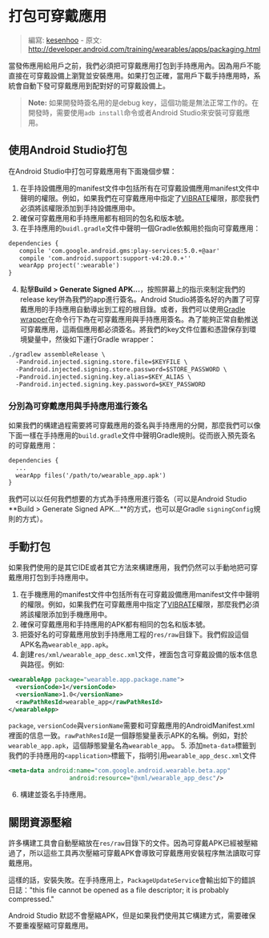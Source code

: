 # 打包可穿戴應用

> 編寫: [kesenhoo](https://github.com/kesenhoo) - 原文: <http://developer.android.com/training/wearables/apps/packaging.html>

當發佈應用給用戶之前，我們必須把可穿戴應用打包到手持應用內。因為用戶不能直接在可穿戴設備上瀏覽並安裝應用。如果打包正確，當用戶下載手持應用時，系統會自動下發可穿戴應用到配對好的可穿戴設備上。

> **Note:** 如果開發時簽名用的是debug key，這個功能是無法正常工作的。在開發時，需要使用`adb install`命令或者Android Studio來安裝可穿戴應用。

## 使用Android Studio打包

在Android Studio中打包可穿戴應用有下面幾個步驟：

1. 在手持設備應用的manifest文件中包括所有在可穿戴設備應用manifest文件中聲明的權限。例如，如果我們在可穿戴應用中指定了[VIBRATE](http://developer.android.com/reference/android/Manifest.permission.html#VIBRATE)權限，那麼我們必須將該權限添加到手持設備應用中。
2. 確保可穿戴應用和手持應用都有相同的包名和版本號。
3. 在手持應用的`buidl.gradle`文件中聲明一個Gradle依賴用於指向可穿戴應用：
```xml
dependencies {
   compile 'com.google.android.gms:play-services:5.0.+@aar'
   compile 'com.android.support:support-v4:20.0.+''
   wearApp project(':wearable')
}
```
4. 點擊**Build > Generate Signed APK...**，按照屏幕上的指示來制定我們的release key併為我們的app進行簽名。Android Studio將簽名好的內置了可穿戴應用的手持應用自動導出到工程的根目錄。或者，我們可以使用[Gradle wrapper](http://developer.android.com/sdk/installing/studio-build.html#gradleWrapper)在命令行下為在可穿戴應用與手持應用簽名。為了能夠正常自動推送可穿戴應用，這兩個應用都必須簽名。將我們的key文件位置和憑證保存到環境變量中，然後如下運行Gradle wrapper：
```xml
./gradlew assembleRelease \
  -Pandroid.injected.signing.store.file=$KEYFILE \
  -Pandroid.injected.signing.store.password=$STORE_PASSWORD \
  -Pandroid.injected.signing.key.alias=$KEY_ALIAS \
  -Pandroid.injected.signing.key.password=$KEY_PASSWORD
```

### 分別為可穿戴應用與手持應用進行簽名

如果我們的構建過程需要將可穿戴應用的簽名與手持應用的分開，那麼我們可以像下面一樣在手持應用的`build.gradle`文件中聲明Gradle規則。從而嵌入預先簽名的可穿戴應用：

```xml
dependencies {
  ...
  wearApp files('/path/to/wearable_app.apk')
}
```

我們可以以任何我們想要的方式為手持應用進行簽名（可以是Android Studio **Build > Generate Signed APK...**的方式，也可以是Gradle `signingConfig`規則的方式）。

## 手動打包

如果我們使用的是其它IDE或者其它方法來構建應用，我們仍然可以手動地把可穿戴應用打包到手持應用中。

1. 在手機應用的manifest文件中包括所有在可穿戴設備應用manifest文件中聲明的權限。例如，如果我們在可穿戴應用中指定了[VIBRATE](http://developer.android.com/reference/android/Manifest.permission.html#VIBRATE)權限，那麼我們必須將該權限添加到手機應用中。
2. 確保可穿戴應用和手持應用的APK都有相同的包名和版本號。
3. 把簽好名的可穿戴應用放到手持應用工程的`res/raw`目錄下。我們假設這個APK名為`wearable_app.apk`。
4. 創建`res/xml/wearable_app_desc.xml`文件，裡面包含可穿戴設備的版本信息與路徑。例如:
```xml
<wearableApp package="wearable.app.package.name">
  <versionCode>1</versionCode>
  <versionName>1.0</versionName>
  <rawPathResId>wearable_app</rawPathResId>
</wearableApp>
```
`package`, `versionCode`與`versionName`需要和可穿戴應用的AndroidManifest.xml裡面的信息一致。`rawPathResId`是一個靜態變量表示APK的名稱。例如，對於`wearable_app.apk`，這個靜態變量名為`wearable_app`。
5. 添加`meta-data`標籤到我們的手持應用的`<application>`標籤下，指明引用`wearable_app_desc.xml`文件
```xml
<meta-data android:name="com.google.android.wearable.beta.app"
                 android:resource="@xml/wearable_app_desc"/>
```
6. 構建並簽名手持應用。

## 關閉資源壓縮

許多構建工具會自動壓縮放在`res/raw`目錄下的文件。因為可穿戴APK已經被壓縮過了，所以這些工具再次壓縮可穿戴APK會導致可穿戴應用安裝程序無法讀取可穿戴應用。

這樣的話，安裝失敗。在手持應用上，`PackageUpdateService`會輸出如下的錯誤日誌："this file cannot be opened as a file descriptor; it is probably compressed."

Android Studio 默認不會壓縮APK，但是如果我們使用其它構建方式，需要確保不要重複壓縮可穿戴應用。
